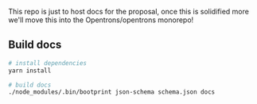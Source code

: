 This repo is just to host docs for the proposal, once this is solidified more we'll move this into the Opentrons/opentrons monorepo!

## Build docs

```bash
# install dependencies
yarn install

# build docs
./node_modules/.bin/bootprint json-schema schema.json docs
```
